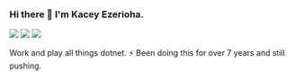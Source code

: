 ### Hi there 👋 I'm Kacey Ezerioha.

[![](https://img.shields.io/badge/-@KaceyEzerioha-%231DA1F2?style=flat-square&logo=twitter&logoColor=ffffff)](https://twitter.com/KaceyEzerioha)
[![](https://img.shields.io/badge/-@kacey90-%23181717?style=flat-square&logo=github)](https://github.com/kacey90)
[![](https://img.shields.io/badge/-Collins%20Ezerioha-blue?style=flat-square&logo=Linkedin&logoColor=white&link=https://www.linkedin.com/in/collinsezerioha/)](https://www.linkedin.com/in/collinsezerioha/)

Work and play all things dotnet. ⚡ Been doing this for over 7 years and still pushing.

<!--
**kacey90/kacey90** is a ✨ _special_ ✨ repository because its `README.md` (this file) appears on your GitHub profile.

Here are some ideas to get you started:

- 🔭 I’m currently working on ...
- 🌱 I’m currently learning ...
- 👯 I’m looking to collaborate on ...
- 🤔 I’m looking for help with ...
- 💬 Ask me about ...
- 📫 How to reach me: ...
- 😄 Pronouns: ...
- ⚡ Fun fact: ...
-->
